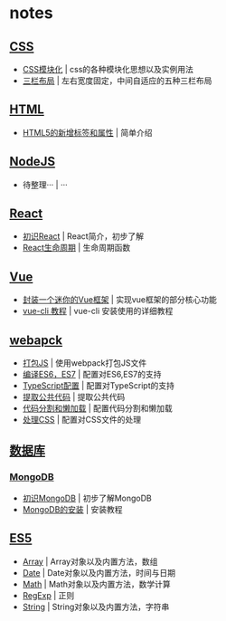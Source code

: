 # notes

## [CSS](./CSS)
- [CSS模块化](./CSS/CSS模块化.md) | css的各种模块化思想以及实例用法
- [三栏布局](./面试题/DOM/三栏布局.html) | 左右宽度固定，中间自适应的五种三栏布局

## [HTML](./HTML)

- [HTML5的新增标签和属性](./HTML/HTML5的新增标签和属性.md) | 简单介绍



## [NodeJS](./NodeJS)
- 待整理··· | ···      




## [React](./react)
- [初识React](./react/react.md)             | React简介，初步了解
- [React生命周期](./react/react生命周期.md) | 生命周期函数        



## [Vue](./Vue)
- [封装一个迷你的Vue框架](./Vue/封装一个迷你Vue框架.md) | 实现vue框架的部分核心功能
- [vue-cli 教程](./Vue/vue-cli(vue脚手架)超详细教程.md) | vue-cli 安装使用的详细教程




## [webapck](./webpack学习笔记)

- [打包JS](./webpack学习笔记/3-2-打包js/打包JS.md)             | 使用webpack打包JS文件 
- [编译ES6，ES7](./webpack学习笔记/3-3-编译ES6-7/编译ES6-7.md) | 配置对ES6,ES7的支持   
- [TypeScript配置](./webpack学习笔记/3-4-TypeScript配置/Typescript配置.md) | 配置对TypeScript的支持
- [提取公共代码](./webpack学习笔记/3-5提取公共代码/提取公共代码.md) | 提取公共代码          
- [代码分割和懒加载](./webpack学习笔记/3-6代码分割和懒加载/代码分割和懒加载.md) | 配置代码分割和懒加载  
- [处理CSS](./webpack学习笔记/3-9处理CSS/处理CSS.md)           | 配置对CSS文件的处理   




## [数据库](./数据库)
### [MongoDB](./数据库/MongoDB)
- [初识MongoDB](./数据库/MongoDB/初识MongoDB.md)     | 初步了解MongoDB
- [MongoDB的安装](./数据库/MongoDB/MongoDB的安装.md) | 安装教程       



## [ES5](./ES5)
- [Array](./ES5/Array.md)   | Array对象以及内置方法，数组     
- [Date](./ES5/Date.md)     | Date对象以及内置方法，时间与日期
- [Math](./ES5/Math.md)     | Math对象以及内置方法，数学计算  
- [RegExp](./ES5/RegExp.md) | 正则                            
- [String](./ES5/String.md) | String对象以及内置方法，字符串  


